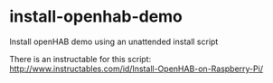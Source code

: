 # install-openhab-demo
Install openHAB demo using an unattended install script

There is an instructable for this script: http://www.instructables.com/id/Install-OpenHAB-on-Raspberry-Pi/
